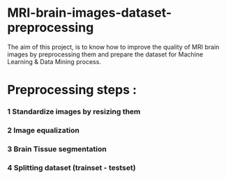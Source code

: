 # MRI-brain-images-dataset-preprocessing
The aim of this project, is to know how to improve the quality of MRI brain images by preprocessing them and prepare the dataset for Machine Learning &amp; Data Mining process.

# Preprocessing steps :
### 1 Standardize images by resizing them
### 2 Image equalization
### 3 Brain Tissue segmentation
### 4 Splitting dataset (trainset - testset) 

